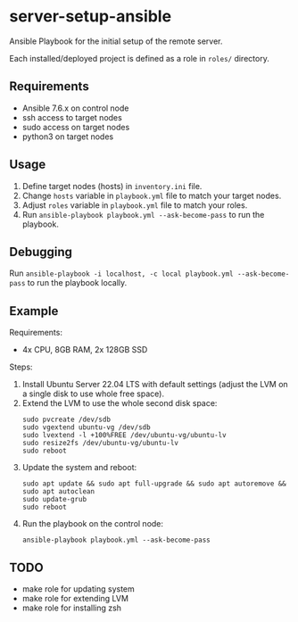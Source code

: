 # server-setup-ansible

Ansible Playbook for the initial setup of the remote server.

Each installed/deployed project is defined as a role in `roles/` directory.

## Requirements

- Ansible 7.6.x on control node
- ssh access to target nodes
- sudo access on target nodes
- python3 on target nodes

## Usage

1. Define target nodes (hosts) in `inventory.ini` file.
2. Change `hosts` variable in `playbook.yml` file to match your target nodes.
3. Adjust `roles` variable in `playbook.yml` file to match your roles.
4. Run `ansible-playbook playbook.yml --ask-become-pass` to run the playbook.

## Debugging

Run `ansible-playbook -i localhost, -c local playbook.yml --ask-become-pass` to run the playbook locally.

## Example

Requirements:

- 4x CPU, 8GB RAM, 2x 128GB SSD

Steps:

1. Install Ubuntu Server 22.04 LTS with default settings (adjust the LVM on a single disk to use whole free space).
2. Extend the LVM to use the whole second disk space:
    ```shell
    sudo pvcreate /dev/sdb
    sudo vgextend ubuntu-vg /dev/sdb
    sudo lvextend -l +100%FREE /dev/ubuntu-vg/ubuntu-lv
    sudo resize2fs /dev/ubuntu-vg/ubuntu-lv
    sudo reboot
    ```
3. Update the system and reboot:
    ```shell
    sudo apt update && sudo apt full-upgrade && sudo apt autoremove && sudo apt autoclean
    sudo update-grub
    sudo reboot
    ```
4. Run the playbook on the control node:
    ```shell
    ansible-playbook playbook.yml --ask-become-pass
    ```

## TODO

- make role for updating system
- make role for extending LVM
- make role for installing zsh

